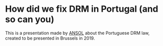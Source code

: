 # How did we fix DRM in Portugal (and so can you)

This is a presentation made by [ANSOL](https://ANSOL.org) about the Portuguese DRM law, created to be presented in Brussels in 2019.
